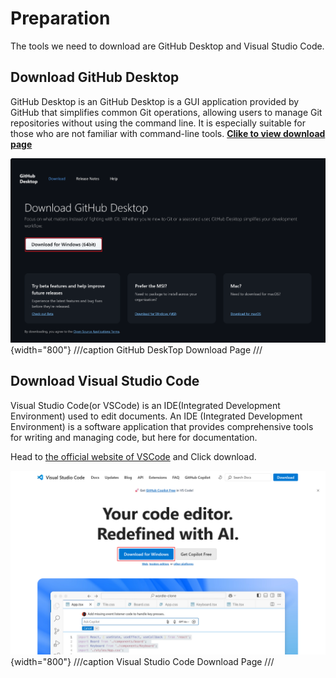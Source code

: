 # Preparation

The tools we need to download are GitHub Desktop and Visual Studio Code.

## **Download GitHub Desktop**

GitHub Desktop is an GitHub Desktop is a GUI application provided by GitHub that simplifies common Git operations, allowing users to manage Git repositories without using the command line. It is especially suitable for those who are not familiar with command-line tools. [**Clike to view download page**](https://desktop.github.com/download/)

![github-desktop-download](assets/github-desktop-download.png){width="800"}
///caption
GitHub DeskTop Download Page
///

## Download Visual Studio Code

Visual Studio Code(or VSCode) is an IDE(Integrated Development Environment) used to edit documents. An IDE (Integrated Development Environment) is a software application that provides comprehensive tools for writing and managing code, but here for documentation.

Head to [the official website of VSCode](https://code.visualstudio.com/) and Click download.

![vscode](.\assets\download-vscode.png){width="800"}
///caption
Visual Studio Code Download Page
///
